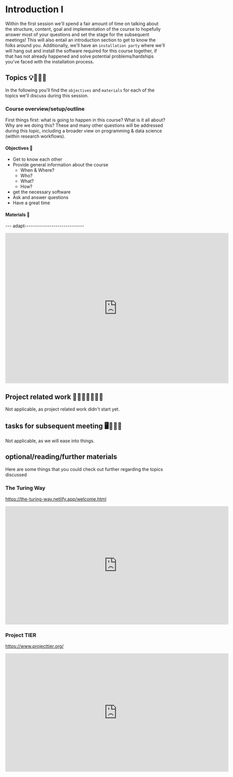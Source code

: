 # Introduction I

Within the first session we'll spend a fair amount of time on talking about the structure, content, goal and implementation of the course to hopefully answer most of your questions and set the stage for the subsequent meetings! This will also entail an introduction section to get to know the folks around you. Additionally, we'll have an `installation party` where we'll will hang out and install the software required for this course together, if that has not already happened and solve potential problems/hardships you've faced with the installation process.

## Topics 💡👨🏻‍🏫

In the following you'll find the `objectives` and `materials` for each of the topics we'll discuss during this session.

### Course overview/setup/outline

First things first: what is going to happen in this course? What is it all about? Why are we doing this? These and many other questions will be addressed during this topic, including a broader view on programming & data science (within research workflows).

#### Objectives 📍
- Get to know each other
- Provide general information about the course
    - When & Where?
    - Who?
    - What?
    - How?
- get the necessary software  
- Ask and answer questions
- Have a great time

#### Materials 📓

---  adapt-----------------------------
<iframe src="https://docs.google.com/presentation/d/1q61YXQJdeCvX2wmZB52Ks6j7lmER5eDurN90eDiV_BU/edit#slide=id.g8074ffaf2c_0_0" frameborder="0" width="700" height="470" allowfullscreen="true" mozallowfullscreen="true" webkitallowfullscreen="true"></iframe>


## Project related work 🥼🧑🏿‍🔬👩🏻‍🔬

Not applicable, as project related work didn't start yet.

## tasks for subsequent meeting 🖥️✍🏽📖

Not applicable, as we will ease into things.

## optional/reading/further materials

Here are some things that you could check out further regarding the topics discussed

### The Turing Way

https://the-turing-way.netlify.app/welcome.html

<iframe src="https://the-turing-way.netlify.app/welcome.html" frameborder="0" width="700" height="370"></iframe>

### Project TIER

https://www.projecttier.org/

<iframe src="https://www.projecttier.org/" frameborder="0" width="700" height="370"></iframe>
